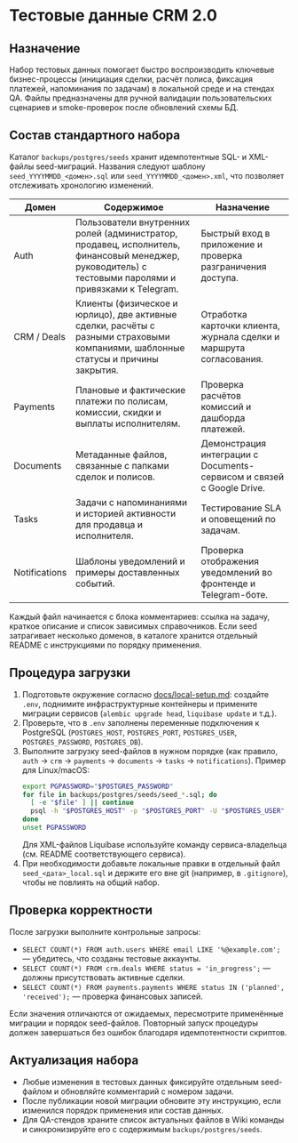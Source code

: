 # Тестовые данные CRM 2.0

## Назначение

Набор тестовых данных помогает быстро воспроизводить ключевые бизнес-процессы (инициация сделки, расчёт полиса, фиксация платежей, напоминания по задачам) в локальной среде и на стендах QA. Файлы предназначены для ручной валидации пользовательских сценариев и smoke-проверок после обновлений схемы БД.

## Состав стандартного набора

Каталог `backups/postgres/seeds` хранит идемпотентные SQL- и XML-файлы seed-миграций. Названия следуют шаблону `seed_YYYYMMDD_<домен>.sql` или `seed_YYYYMMDD_<домен>.xml`, что позволяет отслеживать хронологию изменений.

| Домен | Содержимое | Назначение |
| --- | --- | --- |
| Auth | Пользователи внутренних ролей (администратор, продавец, исполнитель, финансовый менеджер, руководитель) с тестовыми паролями и привязками к Telegram. | Быстрый вход в приложение и проверка разграничения доступа. |
| CRM / Deals | Клиенты (физическое и юрлицо), две активные сделки, расчёты с разными страховыми компаниями, шаблонные статусы и причины закрытия. | Отработка карточки клиента, журнала сделки и маршрута согласования. |
| Payments | Плановые и фактические платежи по полисам, комиссии, скидки и выплаты исполнителям. | Проверка расчётов комиссий и дашборда платежей. |
| Documents | Метаданные файлов, связанные с папками сделок и полисов. | Демонстрация интеграции с Documents-сервисом и связей с Google Drive. |
| Tasks | Задачи с напоминаниями и историей активности для продавца и исполнителя. | Тестирование SLA и оповещений по задачам. |
| Notifications | Шаблоны уведомлений и примеры доставленных событий. | Проверка отображения уведомлений во фронтенде и Telegram-боте. |

Каждый файл начинается с блока комментариев: ссылка на задачу, краткое описание и список зависимых справочников. Если seed затрагивает несколько доменов, в каталоге хранится отдельный README с инструкциями по порядку применения.

## Процедура загрузки

1. Подготовьте окружение согласно [docs/local-setup.md](local-setup.md): создайте `.env`, поднимите инфраструктурные контейнеры и примените миграции сервисов (`alembic upgrade head`, `liquibase update` и т.д.).
2. Проверьте, что в `.env` заполнены переменные подключения к PostgreSQL (`POSTGRES_HOST`, `POSTGRES_PORT`, `POSTGRES_USER`, `POSTGRES_PASSWORD`, `POSTGRES_DB`).
3. Выполните загрузку seed-файлов в нужном порядке (как правило, `auth` → `crm` → `payments` → `documents` → `tasks` → `notifications`). Пример для Linux/macOS:
   ```bash
   export PGPASSWORD="$POSTGRES_PASSWORD"
   for file in backups/postgres/seeds/seed_*.sql; do
     [ -e "$file" ] || continue
     psql -h "$POSTGRES_HOST" -p "$POSTGRES_PORT" -U "$POSTGRES_USER" -d "$POSTGRES_DB" -v ON_ERROR_STOP=1 -f "$file"
   done
   unset PGPASSWORD
   ```
   Для XML-файлов Liquibase используйте команду сервиса-владельца (см. README соответствующего сервиса).
4. При необходимости добавьте локальные правки в отдельный файл `seed_<дата>_local.sql` и держите его вне git (например, в `.gitignore`), чтобы не повлиять на общий набор.

## Проверка корректности

После загрузки выполните контрольные запросы:

* `SELECT COUNT(*) FROM auth.users WHERE email LIKE '%@example.com';` — убедитесь, что созданы тестовые аккаунты.
* `SELECT COUNT(*) FROM crm.deals WHERE status = 'in_progress';` — должны присутствовать активные сделки.
* `SELECT COUNT(*) FROM payments.payments WHERE status IN ('planned', 'received');` — проверка финансовых записей.

Если значения отличаются от ожидаемых, пересмотрите применённые миграции и порядок seed-файлов. Повторный запуск процедуры должен завершаться без ошибок благодаря идемпотентности скриптов.

## Актуализация набора

* Любые изменения в тестовых данных фиксируйте отдельным seed-файлом и обновляйте комментарий с номером задачи.
* После публикации новой миграции обновите эту инструкцию, если изменился порядок применения или состав данных.
* Для QA-стендов храните список актуальных файлов в Wiki команды и синхронизируйте его с содержимым `backups/postgres/seeds`.
